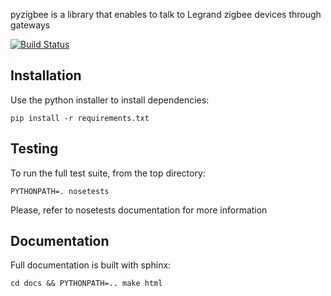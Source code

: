 pyzigbee is a library that enables to talk to Legrand zigbee devices through gateways

[![Build Status](https://travis-ci.org/pierreroth/pyzigbee.svg?branch=master)](https://travis-ci.org/pierreroth/pyzigbee)


Installation
------------

Use the python installer to install dependencies:

    pip install -r requirements.txt

Testing
-------

To run the full test suite, from the top directory:

    PYTHONPATH=. nosetests

Please, refer to nosetests documentation for more information

Documentation
-------------

Full documentation is built with sphinx:

    cd docs && PYTHONPATH=.. make html
